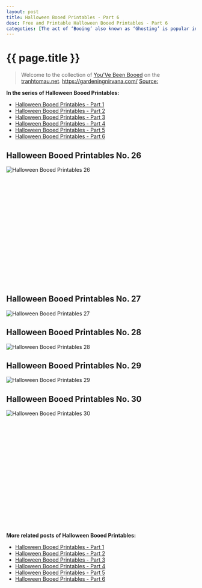 ```yaml
---
layout: post
title: Halloween Booed Printables - Part 6
desc: Free and Printable Halloween Booed Printables - Part 6
categoties: [The act of ‘Booing’ also known as ‘Ghosting’ is popular in our neighborhood and it goes something like this: Someone rings your doorbell after dark. (This already sounds ominous, right?) You look out the window and no-one is there. (Scary, still). Your kids get a bit nervous, but when you finally check outside, a Halloween surprise awaits you.  Over the years our boys received small toys, candy treats, light-up wands and even Halloween liquid soap.]
---
```

{{ page.title }}
================
> Welcome to the collection of [You'Ve Been Booed](http://tranhtomau.net/) on the [tranhtomau.net](http://tranhtomau.net/). https://gardeningnirvana.com/ [Source: ]()

**In the series of Halloween Booed Printables:**

* [Halloween Booed Printables - Part 1](http://tranhtomau.net/2018/09/13/Halloween-Booed-Printables-part-1.html)
* [Halloween Booed Printables - Part 2](http://tranhtomau.net/2018/09/13/Halloween-Booed-Printables-part-2.html)
* [Halloween Booed Printables - Part 3](http://tranhtomau.net/2018/09/13/Halloween-Booed-Printables-part-3.html)
* [Halloween Booed Printables - Part 4](http://tranhtomau.net/2018/09/13/Halloween-Booed-Printables-part-4.html)
* [Halloween Booed Printables - Part 5](http://tranhtomau.net/2018/09/13/Halloween-Booed-Printables-part-5.html)
* [Halloween Booed Printables - Part 6](http://tranhtomau.net/2018/09/13/Halloween-Booed-Printables-part-6.html)

## Halloween Booed Printables No. 26
![Halloween Booed Printables 26](http://tranhtomau.net/img2/Halloween-Booed-Printables%20(26).jpg "Halloween Booed Printables 26")

<script async src="//pagead2.googlesyndication.com/pagead/js/adsbygoogle.js"></script><!-- Texxtonly --><ins class="adsbygoogle" style="display:inline-block;width:336px;height:280px" data-ad-client="ca-pub-6753140515841889" data-ad-slot="3207852233"></ins><script>(adsbygoogle = window.adsbygoogle || []).push({}); </script>

## Halloween Booed Printables No. 27
![Halloween Booed Printables 27](http://tranhtomau.net/img2/Halloween-Booed-Printables%20(27).jpg "Halloween Booed Printables 27")

## Halloween Booed Printables No. 28
![Halloween Booed Printables 28](http://tranhtomau.net/img2/Halloween-Booed-Printables%20(28).jpg "Halloween Booed Printables 28")

## Halloween Booed Printables No. 29
![Halloween Booed Printables 29](http://tranhtomau.net/img2/Halloween-Booed-Printables%20(29).jpg "Halloween Booed Printables 29")

## Halloween Booed Printables No. 30
![Halloween Booed Printables 30](http://tranhtomau.net/img2/Halloween-Booed-Printables%20(30).jpg "Halloween Booed Printables 30")

<script async src="//pagead2.googlesyndication.com/pagead/js/adsbygoogle.js"></script><!-- Texxtonly --><ins class="adsbygoogle" style="display:inline-block;width:336px;height:280px" data-ad-client="ca-pub-6753140515841889" data-ad-slot="3207852233"></ins><script>(adsbygoogle = window.adsbygoogle || []).push({}); </script>

**More related posts of Halloween Booed Printables:**

* [Halloween Booed Printables - Part 1](http://tranhtomau.net/2018/09/13/Halloween-Booed-Printables-part-1.html)
* [Halloween Booed Printables - Part 2](http://tranhtomau.net/2018/09/13/Halloween-Booed-Printables-part-2.html)
* [Halloween Booed Printables - Part 3](http://tranhtomau.net/2018/09/13/Halloween-Booed-Printables-part-3.html)
* [Halloween Booed Printables - Part 4](http://tranhtomau.net/2018/09/13/Halloween-Booed-Printables-part-4.html)
* [Halloween Booed Printables - Part 5](http://tranhtomau.net/2018/09/13/Halloween-Booed-Printables-part-5.html)
* [Halloween Booed Printables - Part 6](http://tranhtomau.net/2018/09/13/Halloween-Booed-Printables-part-6.html)

